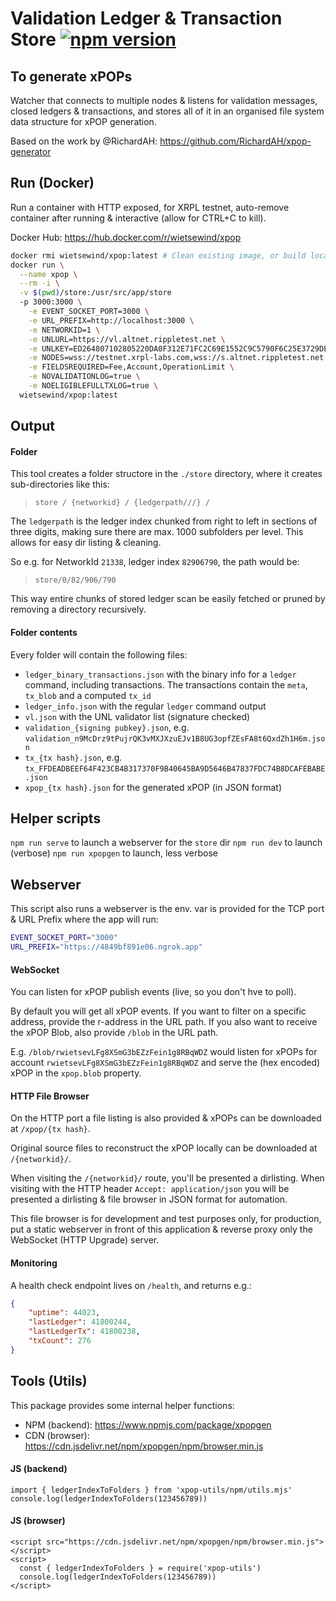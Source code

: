 # Validation Ledger & Transaction Store [![npm version](https://badge.fury.io/js/xpopgen.svg)](https://badge.fury.io/js/xpopgen)
## To generate xPOPs

Watcher that connects to multiple nodes & listens for validation messages, closed ledgers & transactions, and stores all of it in an organised file system data structure for xPOP 
generation.

Based on the work by @RichardAH: https://github.com/RichardAH/xpop-generator

## Run (Docker)

Run a container with HTTP exposed, for XRPL testnet, auto-remove container after running & interactive (allow for CTRL+C to kill).

Docker Hub: https://hub.docker.com/r/wietsewind/xpop

```bash
docker rmi wietsewind/xpop:latest # Clean existing image, or build locally
docker run \
  --name xpop \
  --rm -i \
  -v $(pwd)/store:/usr/src/app/store
  -p 3000:3000 \
    -e EVENT_SOCKET_PORT=3000 \
    -e URL_PREFIX=http://localhost:3000 \
    -e NETWORKID=1 \
    -e UNLURL=https://vl.altnet.rippletest.net \
    -e UNLKEY=ED264807102805220DA0F312E71FC2C69E1552C9C5790F6C25E3729DEB573D5860 \
    -e NODES=wss://testnet.xrpl-labs.com,wss://s.altnet.rippletest.net:51233 \
    -e FIELDSREQUIRED=Fee,Account,OperationLimit \
    -e NOVALIDATIONLOG=true \
    -e NOELIGIBLEFULLTXLOG=true \
  wietsewind/xpop:latest
```

## Output

#### Folder

This tool creates a folder structore in the `./store` directory, where it creates sub-directories like this:

> `store / {networkid} / {ledgerpath///} /`

The `ledgerpath` is the ledger index chunked from right to left in sections of three digits, making sure there
are max. 1000 subfolders per level. This allows for easy dir listing & cleaning.

So e.g. for NetworkId `21338`, ledger index `82906790`, the path would be:

> `store/0/82/906/790`

This way entire chunks of stored ledger scan be easily fetched or pruned by removing a directory recursively.

#### Folder contents

Every folder will contain the following files:

- `ledger_binary_transactions.json` with the binary info for a `ledger` command, including transactions. The transactions contain the `meta`, `tx_blob` and a computed `tx_id`
- `ledger_info.json` with the regular `ledger` command output
- `vl.json` with the UNL validator list (signature checked)
- `validation_{signing pubkey}.json`, e.g. `validation_n9McDrz9tPujrQK3vMXJXzuEJv1B8UG3opfZEsFA8t6QxdZh1H6m.json`
- `tx_{tx hash}.json`, e.g. `tx_FFDEADBEEF64F423CB4B317370F9B40645BA9D5646B47837FDC74B8DCAFEBABE.json`
- `xpop_{tx hash}.json` for the generated xPOP (in JSON format)

## Helper scripts

`npm run serve` to launch a webserver for the `store` dir
`npm run dev` to launch (verbose)
`npm run xpopgen` to launch, less verbose

## Webserver

This script also runs a webserver is the env. var is provided for the TCP port & URL Prefix where the app will run:

```bash
EVENT_SOCKET_PORT="3000"
URL_PREFIX="https://4849bf891e06.ngrok.app"
```

#### WebSocket

You can listen for xPOP publish events (live, so you don't hve to poll).

By default you will get all xPOP events. If you want to filter on a specific address, provide
the r-address in the URL path. If you also want to receive the xPOP Blob, also provide `/blob` in the URL path.

E.g. `/blob/rwietsevLFg8XSmG3bEZzFein1g8RBqWDZ` would listen for xPOPs for account `rwietsevLFg8XSmG3bEZzFein1g8RBqWDZ`
and serve the (hex encoded) xPOP in the `xpop.blob` property.

#### HTTP File Browser

On the HTTP port a file listing is also provided & xPOPs can be downloaded at `/xpop/{tx hash}`.

Original source files to reconstruct the xPOP locally can be downloaded at `/{networkid}/`.

When visiting the `/{networkid}/` route, you'll be presented a dirlisting. When visiting with the HTTP
header `Accept: application/json` you will be presented a dirlisting & file browser in JSON format
for automation.

This file browser is for development and test purposes only, for production, put a static webserver
in front of this application & reverse proxy only the WebSocket (HTTP Upgrade) server.

#### Monitoring

A health check endpoint lives on `/health`, and returns e.g.:

```json
{  
    "uptime": 44023,
    "lastLedger": 41800244,
    "lastLedgerTx": 41800238,
    "txCount": 276
}
```

## Tools (Utils)

This package provides some internal helper functions:

- NPM (backend): https://www.npmjs.com/package/xpopgen
- CDN (browser): https://cdn.jsdelivr.net/npm/xpopgen/npm/browser.min.js

#### JS (backend)

```
import { ledgerIndexToFolders } from 'xpop-utils/npm/utils.mjs'
console.log(ledgerIndexToFolders(123456789))
```

#### JS (browser)

```
<script src="https://cdn.jsdelivr.net/npm/xpopgen/npm/browser.min.js"></script>
<script>
  const { ledgerIndexToFolders } = require('xpop-utils')
  console.log(ledgerIndexToFolders(123456789))
</script>
```
